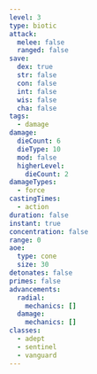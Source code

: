 ```yaml
---
level: 3
type: biotic
attack:
  melee: false
  ranged: false
save:
  dex: true
  str: false
  con: false
  int: false
  wis: false
  cha: false
tags:
  - damage
damage:
  dieCount: 6
  dieType: 10
  mod: false
  higherLevel:
    dieCount: 2
damageTypes:
  - force
castingTimes:
  - action
duration: false
instant: true
concentration: false
range: 0
aoe:
  type: cone
  size: 30
detonates: false
primes: false
advancements:
  radial:
    mechanics: []
  damage:
    mechanics: []
classes:
  - adept
  - sentinel
  - vanguard
---
```

